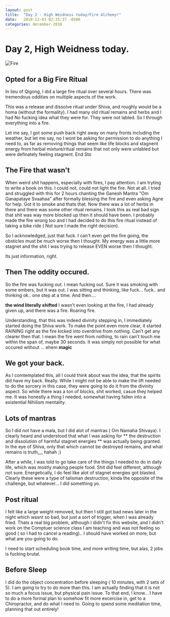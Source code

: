 ```yaml
---
layout: post
title:  "Day 2 - High Weidness today/Fire Alchemy!"
date:   2018-12-03 02:35:37 -0500
categories: december-2018
---
```

# Day 2, High Weidness today.
![Fire](https://upload.wikimedia.org/wikipedia/commons/thumb/3/34/Camp_fire.jpg/1584px-Camp_fire.jpg)




## Opted for a Big Fire Ritual
In lieu of Qigong, I did a large fire ritual over several hours.
There was tremendous oddities on multiple aspects of the work.

This was a release and dissolve ritual under Shiva, and roughly would be a homa (without the formality).  I had many old ritual remains and herbs and I had No fucking idea what they were for.  They were not labled.  So I through everything into a fire.

Let me say, I got some push back right away on many fronts including the weather, but let me say, no I wont be asking for permission to do anything I need to, as far as removing things that seem like life blocks and stagnent energy from herbal mixture/ritual remains that not only were unlabled but were definately feeling stagnent.  End Sto

## The Fire that wasn't
When weird shit happens, especially with fires, I pay attention.  I am tryting to write a book on this.  I could not, could not light the fire.  Not at all.  I tried and struggled with this for 2 hours chanting the Ganesh Mantra "Om Ganapataye Svaahaa"  after formally blessing the fire and even asking Agne for help.  Got it to smoke and thats that.  Now there was a lot of herbs in there and there was some other ritual remains.  I took this as real bad sign that shit was way more blocked up then it should have been.  I probably made the fire wrong too and I had decided to do this fire ritual instead of taking a bike ride ( Not sure I made the right decision).  

So I acknowledged, just that fuck.   I can't even get the fire going, the obsticles must be much worse then I thought.  My energy was a little more stagnet and the shit I was trying to release EVEN worse then I thought. 

Its just information, right.   

## Then The oddity occured.
So the fire was fucking out.  I mean fucking out.  Sure it was smoking with some embers, but it was out.   I was sitting and thinking, like fuck... fuck.. and thinking ok.. one step at a time. And then....

**the wind literally shifted**
I wasn't even looking at the fire, I had already given up, and there was a fire.  Roaring fire.  

Understanding, that this was indeed divinity stepping in, I immediately started doing the Shiva work.  To make the point even more clear, it started RAINING right as the fire kicked into overdrive from nothing.  Can't get any clearer then that.  I mean the fire went from nothing, to rain can't touch me within the span of, maybe 30 seconds.  It was simply not possible for what occured without ... ehem **magic**

## We got your back.
As I comtemplated this, all I could think about was the idea, that the spirits did have my back.  Really.  While I might not be able to make the lift needed to do the sorcery in this case, they were going to do it from the divinity aspect.  So while there was a ton of blocks, shit worked, casue they helped me.   It was honestly a thing I needed, somewhat having fallen into a existential Nihilism mentality.

## Lots of mantras
So I did not have a mala, but I did alot of mantras ( Om Namaha Shivaya).  I clearly heard and understood that what I was asking for 
** the destruction and dissolution of harmful stagnet energies **
was actually being granted.  
In the eye of Shiva, only that which cannot be destroyed remains, and what remains is truth,,,, hahah  ;)

After a while, I was told to go take care of the things I needed to do in daily life, which was mostly making people food.  Shit did feel different, although not sure.  Energetically, I do feel like alot of stagnet energies got blasted.  Clearly these were a type of talisman destruction, kinda the opposite of the challenge, but whatever... I did something yo.


## Post ritual
I felt like a large weight removed, but then I still got bad news later in the night which wasnt so bad, but just a sort of trigger, when I was already fried.  Thats a real big problem, although I didn't fix this website, and I didn't work on the Comptuer science class I am teaching and was not feeling so good ( so I had to cancel a reading).. I should have worked on more, but what are you going to do.

I need to start scheduling book time, and more writing time, but alas, 2 jobs is fucking brutal.

## Before Sleep
I did do the object concentration before sleeping ( 10 minutes, with 2 sets of 5).  I am going to try to do more than this.  I am actually finding that it is not so much a focus issue, but physical pain issue.  To that end, I know...  I have to do a more formal plan to somehow fit more excercise in, get to a Chiropractor, and do what I need to.  Going to spend some meditation time, planning that out entirely!

